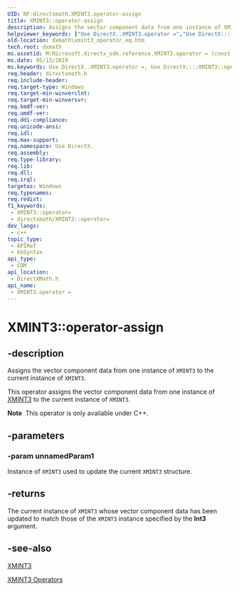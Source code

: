 ```yaml
---
UID: NF:directxmath.XMINT3.operator-assign
title: XMINT3::operator-assign
description: Assigns the vector component data from one instance of XMINT3 to the current instance of XMINT3.
helpviewer_keywords: ["Use DirectX..XMINT3.operator =","Use DirectX::::XMINT3::operator =","XMINT3 structure [DirectX Math Support APIs]","operator = method","XMINT3.operator =","XMINT3.operator-assign","XMINT3.operator=","XMINT3::operator-assign","XMINT3::operator=","dxmath.xmint3_operator_eq","operator = method [DirectX Math Support APIs]","operator = method [DirectX Math Support APIs]","XMINT3 structure","operator="]
old-location: dxmath\xmint3_operator_eq.htm
tech.root: dxmath
ms.assetid: M:Microsoft.directx_sdk.reference.XMINT3.operator = (const XMINT3)
ms.date: 05/13/2019
ms.keywords: Use DirectX..XMINT3.operator =, Use DirectX::::XMINT3::operator =, XMINT3 structure [DirectX Math Support APIs],operator = method, XMINT3.operator =, XMINT3.operator-assign, XMINT3.operator=, XMINT3::operator-assign, XMINT3::operator=, dxmath.xmint3_operator_eq, operator = method [DirectX Math Support APIs], operator = method [DirectX Math Support APIs],XMINT3 structure, operator=
req.header: directxmath.h
req.include-header: 
req.target-type: Windows
req.target-min-winverclnt: 
req.target-min-winversvr: 
req.kmdf-ver: 
req.umdf-ver: 
req.ddi-compliance: 
req.unicode-ansi: 
req.idl: 
req.max-support: 
req.namespace: Use DirectX.
req.assembly: 
req.type-library: 
req.lib: 
req.dll: 
req.irql: 
targetos: Windows
req.typenames: 
req.redist: 
f1_keywords:
 - XMINT3::operator=
 - directxmath/XMINT3::operator=
dev_langs:
 - c++
topic_type:
 - APIRef
 - kbSyntax
api_type:
 - COM
api_location:
 - DirectXMath.h
api_name:
 - XMINT3.operator =
---
```


# XMINT3::operator-assign


## -description

Assigns the vector component data from one instance of <code>XMINT3</code> to the current instance of <code>XMINT3</code>.

This operator assigns the vector component data from one instance of <a href="/windows/win32/api/directxmath/ns-directxmath-xmint3">XMINT3</a> to the current instance of <code>XMINT3</code>.

<div class="alert"><b>Note</b>  This operator is only available under C++.</div>

## -parameters

### -param unnamedParam1

Instance of <code>XMINT3</code> used to update the current <code>XMINT3</code> structure.

## -returns

The current instance of <code>XMINT3</code> whose vector component data has been updated to match those of the <code>XMINT3</code> instance specified by the <b>Int3</b> argument.

## -see-also

<a href="/windows/win32/api/directxmath/ns-directxmath-xmint3">XMINT3</a>

<a href="https://msdn.microsoft.com/4c78cb57-52e7-4a06-91d9-2fb3f73a0f0e">XMINT3 Operators</a>

